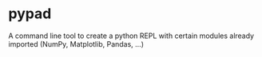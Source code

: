# pypad
A command line tool to create a python REPL with certain modules already imported (NumPy, Matplotlib, Pandas, ...)

